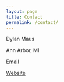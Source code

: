 ```yaml
---
layout: page
title: Contact
permalink: /contact/
---
```


Dylan Maus

Ann Arbor, MI

[Email][email]

[Website][website]

[website]: https://dylanmaus.com
[email]: mailto:dylan.p.maus@gmail.com
